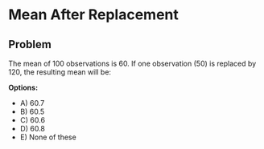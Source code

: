 # Mean After Replacement

## Problem

The mean of 100 observations is 60. If one observation (50) is replaced by 120, the resulting mean will be:

**Options:**
- A) 60.7
- B) 60.5
- C) 60.6
- D) 60.8
- E) None of these
